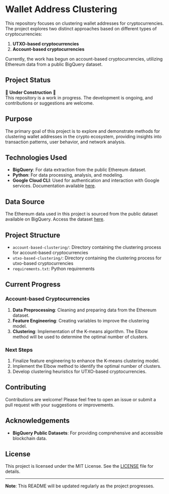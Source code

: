 # Wallet Address Clustering

This repository focuses on clustering wallet addresses for cryptocurrencies. The project explores two distinct approaches based on different types of cryptocurrencies:

1. **UTXO-based cryptocurrencies**
2. **Account-based cryptocurrencies**

Currently, the work has begun on account-based cryptocurrencies, utilizing Ethereum data from a public BigQuery dataset.

## Project Status

🚧 **Under Construction** 🚧  
This repository is a work in progress. The development is ongoing, and contributions or suggestions are welcome.

## Purpose

The primary goal of this project is to explore and demonstrate methods for clustering wallet addresses in the crypto ecosystem, providing insights into transaction patterns, user behavior, and network analysis.

## Technologies Used

- **BigQuery**: For data extraction from the public Ethereum dataset.
- **Python**: For data processing, analysis, and modeling.
- **Google Cloud CLI**: Used for authentication and interaction with Google services. Documentation available [here](https://cloud.google.com/docs/authentication/gcloud?hl=es-419#gcloud-credentials).

## Data Source

The Ethereum data used in this project is sourced from the public dataset available on BigQuery. Access the dataset [here](https://console.cloud.google.com/bigquery?ws=!1m4!1m3!3m2!1sbigquery-public-data!2scrypto_ethereum).

## Project Structure

- `account-based-clustering/`: Directory containing the clustering process for account-based cryptocurrencies
- `utxo-based-clustering/`: Directory containing the clustering process for utxo-based cryptocurrencies
- `requirements.txt`: Python requirements

## Current Progress

### Account-based Cryptocurrencies

1. **Data Preprocessing**: Cleaning and preparing data from the Ethereum dataset.
2. **Feature Engineering**: Creating variables to improve the clustering model.
3. **Clustering**: Implementation of the K-means algorithm. The Elbow method will be used to determine the optimal number of clusters.

### Next Steps

1. Finalize feature engineering to enhance the K-means clustering model.
2. Implement the Elbow method to identify the optimal number of clusters.
3. Develop clustering heuristics for UTXO-based cryptocurrencies.

## Contributing

Contributions are welcome! Please feel free to open an issue or submit a pull request with your suggestions or improvements.

## Acknowledgements

- **BigQuery Public Datasets**: For providing comprehensive and accessible blockchain data.

## License

This project is licensed under the MIT License. See the [LICENSE](LICENSE) file for details.

---

**Note**: This README will be updated regularly as the project progresses.
